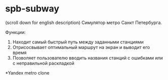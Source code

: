 # spb-subway

(scroll down for english description)
Симулятор метро Санкт Петербурга. 

Функции: 
1) Находит самый быстрый путь между заданными станциями 
2) Отрисосвывает оптимальный маршрут на экран и выводит его время
3) Позволяет пользователю вводить названия станций с ошибками или с неправильной раскладкой



*Yandex metro clone
